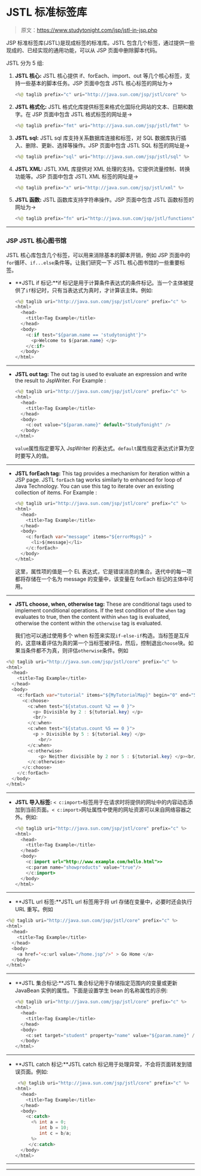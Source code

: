# JSTL 标准标签库

> 原文：<https://www.studytonight.com/jsp/jstl-in-jsp.php>

JSP 标准标签库(JSTL)是现成标签的标准库。JSTL 包含几个标签，通过提供一些现成的、已经实现的通用功能，可以从 JSP 页面中删除脚本代码。

JSTL 分为 5 组:

1.  **JSTL 核心:** JSTL 核心提供 if、forEach、import、out 等几个核心标签，支持一些基本的脚本任务。JSP 页面中包含 JSTL 核心标签的网址为→

    ```java
    <%@ taglib prefix="c" uri="http://java.sun.com/jsp/jstl/core" %> 
    ```

2.  **JSTL 格式化:** JSTL 格式化库提供标签来格式化国际化网站的文本、日期和数字。在 JSP 页面中包含 JSTL 格式标签的网址是→

    ```java
    <%@ taglib prefix="fmt" uri="http://java.sun.com/jsp/jstl/fmt" %> 
    ```

3.  **JSTL sql:** JSTL sql 库支持关系数据库连接和标签，对 SQL 数据库执行插入、删除、更新、选择等操作。JSP 页面中包含 JSTL SQL 标签的网址是→

    ```java
    <%@ taglib prefix="sql" uri="http://java.sun.com/jsp/jstl/sql" %> 
    ```

4.  **JSTL XML:** JSTL XML 库提供对 XML 处理的支持。它提供流量控制、转换功能等。JSP 页面中包含 JSTL XML 标签的网址是→

    ```java
    <%@ taglib prefix="x" uri="http://java.sun.com/jsp/jstl/xml" %> 
    ```

5.  **JSTL 函数:** JSTL 函数库支持字符串操作。JSP 页面中包含 JSTL 函数标签的网址为→

    ```java
    <%@ taglib prefix="fn" uri="http://java.sun.com/jsp/jstl/functions" %> 
    ```

 ** * *

### JSP JSTL 核心图书馆

JSTL 核心库包含几个标签，可以用来消除基本的脚本开销，例如 JSP 页面中的`for`循环、`if...else`条件等。让我们研究一下 JSTL 核心图书馆的一些重要标签。

*   **JSTL if 标记:**if 标记是用于计算条件表达式的条件标记。当一个主体被提供了`if`标记时，只有当表达式为真时，才计算该主体。例如:

    ```java
    <%@ taglib uri="http://java.sun.com/jsp/jstl/core" prefix="c" %>
    <html>
      <head>
        <title>Tag Example</title>
      </head>
      <body>
        <c:if test="${param.name == 'studytonight'}">
          <p>Welcome to ${param.name} </p>
        </c:if>
      </body>
    </html> 
    ```

* * *

*   **JSTL out tag:** The out tag is used to evaluate an expression and write the result to JspWriter. For Example :

    ```java
    <%@ taglib uri="http://java.sun.com/jsp/jstl/core" prefix="c" %>
    <html>
      <head>
        <title>Tag Example</title>
      </head>
      <body>
        <c:out value="${param.name}" default="StudyTonight" />
      </body>
    </html> 
    ```

    `value`属性指定要写入 JspWriter 的表达式。`default`属性指定表达式计算为空时要写入的值。

* * *

*   **JSTL forEach tag:** This tag provides a mechanism for iteration within a JSP page. JSTL `forEach` tag works similarly to enhanced for loop of Java Technology. You can use this tag to iterate over an existing collection of items. For Example :

    ```java
    <%@ taglib uri="http://java.sun.com/jsp/jstl/core" prefix="c" %>
    <html>
      <head>
        <title>Tag Example</title>
      </head>
      <body>
        <c:forEach var="message" items="${errorMsgs}" >
          <li>${message}</li>
        </c:forEach>
      </body>
    </html> 
    ```

    这里，属性项的值是一个 EL 表达式，它是错误消息的集合。迭代中的每一项都将存储在一个名为 message 的变量中，该变量在 forEach 标记的主体中可用。

* * *

*   **JSTL choose, when, otherwise tag:** These are conditional tags used to implement conditional operations. If the test condition of the `when` tag evaluates to true, then the content within `when` tag is evaluated, otherwise the content within the `otherwise` tag is evaluated.

    我们也可以通过使用多个 when 标签来实现`if-else-if`构造。当标签是互斥的，这意味着评估为真的第一个当标签被评估，然后，控制退出`choose`块。如果当条件都不为真，则评估`otherwise`条件。例如

```java
<%@ taglib uri="http://java.sun.com/jsp/jstl/core" prefix="c" %>
<html>
  <head>
    <title>Tag Example</title>
  </head>
  <body>
    <c:forEach var="tutorial" items="${MyTutorialMap}" begin="0" end="5" varStatus="status">
      <c:choose>
        <c:when test="${status.count %2 == 0 }">
          <p> Divisible by 2 : ${tutorial.key} </p>
          <br/>
        </c:when>
        <c:when test="${status.count %5 == 0 }">
          <p > Divisible by 5 : ${tutorial.key} </p>
	        <br/>
        </c:when>
        <c:otherwise>
	        <p> Neither divisible by 2 nor 5 : ${tutorial.key} </p><br/>
        </c:otherwise>
      </c:choose>
    </c:forEach>
  </body>
</html> 
```

* * *

*   **JSTL 导入标签:** `< c:import>`标签用于在请求时将提供的网址中的内容动态添加到当前页面。`< c:import>`网址属性中使用的网址资源可以来自网络容器之外。例如:

    ```java
    <%@ taglib uri="http://java.sun.com/jsp/jstl/core" prefix="c" %>
    <html>
      <head>
        <title>Tag Example</title>
      </head>
      <body>
        <c:import url="http://www.example.com/hello.html">>
        <c:param name="showproducts" value="true"/>
        </c:import>
      </body>
    </html> 
    ```

* * *

*   **JSTL url 标签:**JSTL url 标签用于将 url 存储在变量中，必要时还会执行 URL 重写。例如

```java
<%@ taglib uri="http://java.sun.com/jsp/jstl/core" prefix="c" %>
<html>
  <head>
    <title>Tag Example</title>
  </head>
  <body>
    <a href='<c:url value="/home.jsp"/>' > Go Home </a>
  </body>
</html> 
```

* * *

*   **JSTL 集合标记:**JSTL 集合标记用于存储指定范围内的变量或更新 JavaBean 实例的属性。下面是设置学生 bean 的名称属性的示例:

    ```java
    <%@ taglib uri="http://java.sun.com/jsp/jstl/core" prefix="c" %>
    <html>
      <head>
        <title>Tag Example</title>
      </head>
      <body>
        <c:set target="student" property="name" value="${param.name}" />
      </body>
    </html> 
    ```

* * *

*   **JSTL catch 标记:**JSTL catch 标记用于处理异常，不会将页面转发到错误页面。例如:

    ```java
     <%@ taglib uri="http://java.sun.com/jsp/jstl/core" prefix="c" %>
    <html>
      <head>
        <title>Tag Example</title>
      </head>
      <body>
        <c:catch>
          <% int a = 0;
             int b = 10;
             int c = b/a;
          %>
         </c:catch>
      </body>
    </html> 
    ```

* * *

* * **